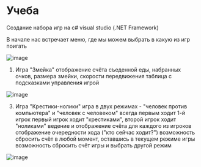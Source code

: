 # Учеба

Создание набора игр на c# visual studio (.NET Framework) 

В начале нас встречает меню, где мы можем выбрать в какую из игр поигать

![image](https://github.com/user-attachments/assets/a5f6555d-eeb6-4533-9839-9c9487220adc)

1. Игра "Змейка"
отображение счёта съеденной еды, набранных очков, размера змейки, скорости передвижения
таблица с подсказками управления игрой

![image](https://github.com/user-attachments/assets/b1fe5fdf-b28d-48ad-8399-828bf4a225ba)

3. Игра "Крестики-нолики"
игра в двух режимах - "человек против компьютера" и "человек с человеком"
всегда первым ходит 1-й игрок
первый игрок ходит "крестиками", второй игрок ходит "ноликами"
ведение и отображение счёта для каждого из игроков
отображение очередности хода ("кто сейчас ходит?")
возможность сбросить счёт в любой момент, оставшись в текущем режиме игры
возможность сбросить счёт игры и выбрать другой режим

![image](https://github.com/user-attachments/assets/d050aa0d-017c-4907-b8c2-d7e570d097eb)
